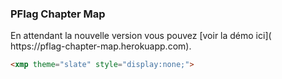 ### PFlag Chapter Map



<p>En attendant la nouvelle version vous pouvez [voir la démo ici]( https://pflag-chapter-map.herokuapp.com).</p>

```html
<xmp theme="slate" style="display:none;">
```
